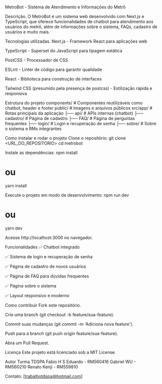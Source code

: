 MetroBot - Sistema de Atendimento e Informações do Metrô

Descrição.
O MetroBot é um sistema web desenvolvido com Next.js e TypeScript, que oferece funcionalidades de chatbot para atendimento aos usuários do metrô, além de informações sobre o sistema, FAQs, cadastro de usuários e muito mais.

Tecnologias utilizadas.
Next.js - Framework React para aplicações web

TypeScript - Superset do JavaScript para tipagem estática

PostCSS - Processador de CSS

ESLint - Linter de código para garantir qualidade

React - Biblioteca para construção de interfaces

Tailwind CSS (presumido pela presença de postcss) - Estilização rápida e responsiva

Estrutura do projeto
components/       # Componentes reutilizáveis como chatbot, header e footer
public/           # Imagens e arquivos públicos
src/app/          # Rotas principais da aplicação
  ├── api/        # APIs internas (chatbot)
  ├── cadastro/   # Página de cadastro
  ├── FAQ/        # Página de perguntas frequentes
  ├── login/      # Login e recuperação de senha
  ├── sobre/      # Sobre o sistema e RMs integrantes

Como instalar e rodar o projeto
Clone o repositório:
git clone <URL_DO_REPOSITORIO>
cd metrobot

Instale as dependências:
npm install
# ou
yarn install

Execute o projeto em modo de desenvolvimento:
npm run dev
# ou
yarn dev

Acesse http://localhost:3000 no navegador.

Funcionalidades
✅ Chatbot integrado

✅ Sistema de login e recuperação de senha

✅ Página de cadastro de novos usuários

✅ Página de FAQ para dúvidas frequentes

✅ Página sobre o sistema

✅ Layout responsivo e moderno

Como contribuir
Fork este repositório.

Crie uma branch (git checkout -b feature/sua-feature).

Commit suas mudanças (git commit -m 'Adiciona nova feature').

Push para a branch (git push origin feature/sua-feature).

Abra um Pull Request.

Licença
Este projeto está licenciado sob a MIT License.

Autor
Turma TDSPA
Fabio H S Eduardo - RM560416
Gabriel WU - RM560210
Renato Kenji - RM559810

Contato: [trabalhotdspa@hotmail.com]

